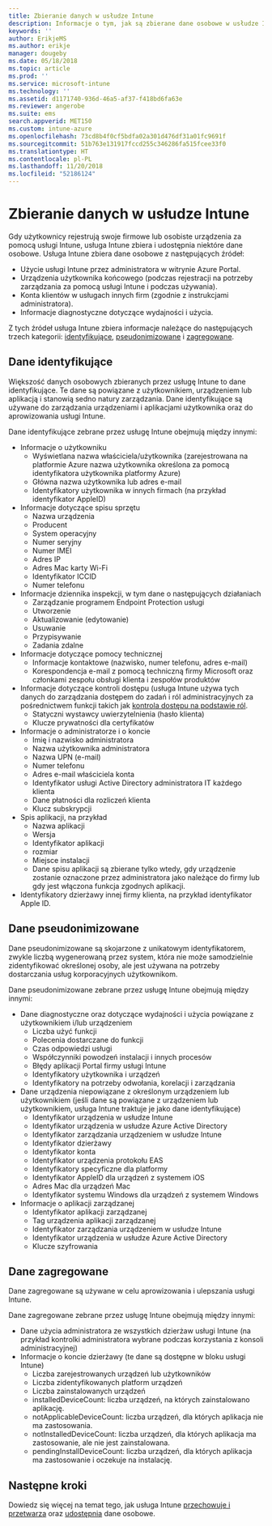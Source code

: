 ```yaml
---
title: Zbieranie danych w usłudze Intune
description: Informacje o tym, jak są zbierane dane osobowe w usłudze Intune.
keywords: ''
author: ErikjeMS
ms.author: erikje
manager: dougeby
ms.date: 05/18/2018
ms.topic: article
ms.prod: ''
ms.service: microsoft-intune
ms.technology: ''
ms.assetid: d1171740-936d-46a5-af37-f418bd6fa63e
ms.reviewer: angerobe
ms.suite: ems
search.appverid: MET150
ms.custom: intune-azure
ms.openlocfilehash: 73cd8b4f0cf5bdfa02a301d476df31a01fc9691f
ms.sourcegitcommit: 51b763e131917fccd255c346286fa515fcee33f0
ms.translationtype: HT
ms.contentlocale: pl-PL
ms.lasthandoff: 11/20/2018
ms.locfileid: "52186124"
---
```

# <a name="data-collection-in-intune"></a>Zbieranie danych w usłudze Intune

Gdy użytkownicy rejestrują swoje firmowe lub osobiste urządzenia za pomocą usługi Intune, usługa Intune zbiera i udostępnia niektóre dane osobowe. Usługa Intune zbiera dane osobowe z następujących źródeł:

- Użycie usługi Intune przez administratora w witrynie Azure Portal.
- Urządzenia użytkownika końcowego (podczas rejestracji na potrzeby zarządzania za pomocą usługi Intune i podczas używania).
- Konta klientów w usługach innych firm (zgodnie z instrukcjami administratora).
- Informacje diagnostyczne dotyczące wydajności i użycia.

Z tych źródeł usługa Intune zbiera informacje należące do następujących trzech kategorii: [identyfikujące](#identified-data), [pseudonimizowane](#pseudonymized-data) i [zagregowane](#aggregated-data).

## <a name="identified-data"></a>Dane identyfikujące

Większość danych osobowych zbieranych przez usługę Intune to dane identyfikujące. Te dane są powiązane z użytkownikiem, urządzeniem lub aplikacją i stanowią sedno natury zarządzania. Dane identyfikujące są używane do zarządzania urządzeniami i aplikacjami użytkownika oraz do aprowizowania usługi Intune.

Dane identyfikujące zebrane przez usługę Intune obejmują między innymi: 

- Informacje o użytkowniku
    - Wyświetlana nazwa właściciela/użytkownika (zarejestrowana na platformie Azure nazwa użytkownika określona za pomocą identyfikatora użytkownika platformy Azure)
    - Główna nazwa użytkownika lub adres e-mail
    - Identyfikatory użytkownika w innych firmach (na przykład identyfikator AppleID)
- Informacje dotyczące spisu sprzętu
    - Nazwa urządzenia
    - Producent
    - System operacyjny
    - Numer seryjny
    - Numer IMEI
    - Adres IP
    - Adres Mac karty Wi-Fi
    - Identyfikator ICCID
    - Numer telefonu
- Informacje dziennika inspekcji, w tym dane o następujących działaniach
    - Zarządzanie programem Endpoint Protection usługi
    - Utworzenie
    - Aktualizowanie (edytowanie)
    - Usuwanie
    - Przypisywanie
    - Zadania zdalne
- Informacje dotyczące pomocy technicznej
    - Informacje kontaktowe (nazwisko, numer telefonu, adres e-mail)
    - Korespondencja e-mail z pomocą techniczną firmy Microsoft oraz członkami zespołu obsługi klienta i zespołów produktów
- Informacje dotyczące kontroli dostępu (usługa Intune używa tych danych do zarządzania dostępem do zadań i ról administracyjnych za pośrednictwem funkcji takich jak [kontrola dostępu na podstawie ról](role-based-access-control.md).
    - Statyczni wystawcy uwierzytelnienia (hasło klienta)
    - Klucze prywatności dla certyfikatów 
- Informacje o administratorze i o koncie
    - Imię i nazwisko administratora
    - Nazwa użytkownika administratora
    - Nazwa UPN (e-mail)
    - Numer telefonu
    - Adres e-mail właściciela konta
    - Identyfikator usługi Active Directory administratora IT każdego klienta
    - Dane płatności dla rozliczeń klienta
    - Klucz subskrypcji
- Spis aplikacji, na przykład
    - Nazwa aplikacji
    - Wersja
    - Identyfikator aplikacji
    - rozmiar
    - Miejsce instalacji
    - Dane spisu aplikacji są zbierane tylko wtedy, gdy urządzenie zostanie oznaczone przez administratora jako należące do firmy lub gdy jest włączona funkcja zgodnych aplikacji.  
- Identyfikatory dzierżawy innej firmy klienta, na przykład identyfikator Apple ID. 

## <a name="pseudonymized-data"></a>Dane pseudonimizowane

Dane pseudonimizowane są skojarzone z unikatowym identyfikatorem, zwykle liczbą wygenerowaną przez system, która nie może samodzielnie zidentyfikować określonej osoby, ale jest używana na potrzeby dostarczania usług korporacyjnych użytkownikom. 

Dane pseudonimizowane zebrane przez usługę Intune obejmują między innymi: 

- Dane diagnostyczne oraz dotyczące wydajności i użycia powiązane z użytkownikiem i/lub urządzeniem
    - Liczba użyć funkcji
    - Polecenia dostarczane do funkcji
    - Czas odpowiedzi usługi
    - Współczynniki powodzeń instalacji i innych procesów
    - Błędy aplikacji Portal firmy usługi Intune
    - Identyfikatory użytkownika i urządzeń
    - Identyfikatory na potrzeby odwołania, korelacji i zarządzania 
- Dane urządzenia niepowiązane z określonym urządzeniem lub użytkownikiem (jeśli dane są powiązane z urządzeniem lub użytkownikiem, usługa Intune traktuje je jako dane identyfikujące)
    - Identyfikator urządzenia w usłudze Intune
    - Identyfikator urządzenia w usłudze Azure Active Directory
    - Identyfikator zarządzania urządzeniem w usłudze Intune
    - Identyfikator dzierżawy
    - Identyfikator konta
    - Identyfikator urządzenia protokołu EAS
    - Identyfikatory specyficzne dla platformy
    - Identyfikator AppleID dla urządzeń z systemem iOS
    - Adres Mac dla urządzeń Mac
    - Identyfikator systemu Windows dla urządzeń z systemem Windows
- Informacje o aplikacji zarządzanej
    - Identyfikator aplikacji zarządzanej
    - Tag urządzenia aplikacji zarządzanej
    - Identyfikator zarządzania urządzeniem w usłudze Intune
    - Identyfikator urządzenia w usłudze Azure Active Directory
    - Klucze szyfrowania

## <a name="aggregated-data"></a>Dane zagregowane

Dane zagregowane są używane w celu aprowizowania i ulepszania usługi Intune. 

Dane zagregowane zebrane przez usługę Intune obejmują między innymi: 

- Dane użycia administratora ze wszystkich dzierżaw usługi Intune (na przykład kontrolki administratora wybrane podczas korzystania z konsoli administracyjnej)
- Informacje o koncie dzierżawy (te dane są dostępne w bloku usługi Intune)
    - Liczba zarejestrowanych urządzeń lub użytkowników
    - Liczba zidentyfikowanych platform urządzeń  
    - Liczba zainstalowanych urządzeń
    - installedDeviceCount: liczba urządzeń, na których zainstalowano aplikację.
    - notApplicableDeviceCount: liczba urządzeń, dla których aplikacja nie ma zastosowania.
    - notInstalledDeviceCount: liczba urządzeń, dla których aplikacja ma zastosowanie, ale nie jest zainstalowana.
    - pendingInstallDeviceCount: liczba urządzeń, dla których aplikacja ma zastosowanie i oczekuje na instalację.
    
## <a name="next-steps"></a>Następne kroki

Dowiedz się więcej na temat tego, jak usługa Intune [przechowuje i przetwarza](privacy-data-store-process.md) oraz [udostępnia](privacy-data-secure-share.md) dane osobowe. 